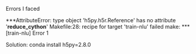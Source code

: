 Errors I faced 

***AttributeError: type object 'h5py.h5r.Reference' has no attribute '__reduce_cython__'
Makefile:28: recipe for target 'train-nlu' failed
make: *** [train-nlu] Error 1

Solution:  conda install h5py=2.8.0
